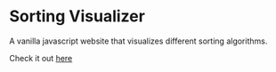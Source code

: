 # Sorting Visualizer
A vanilla javascript website that visualizes different sorting algorithms.

Check it out [here](https://allenchung01.github.io/SortingVisualizer/)
